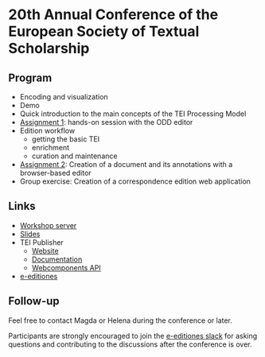 # 20th Annual Conference of the European Society of Textual Scholarship

## Program

* Encoding and visualization
* Demo
* Quick introduction to the main concepts of the TEI Processing Model
* [Assignment 1](assignments/A4_apparatus.md): hands-on session with the ODD editor
* Edition workflow
    * getting the basic TEI
    * enrichment
    * curation and maintenance
* [Assignment 2](assignments/A5_jinntap.md): Creation of a document and its annotations with a browser-based editor
* Group exercise: Creation of a correspondence edition web application

## Links
* [Workshop server](https://workshop.jinntec.de/exist/)
* [Slides](slides/ests_2025.pdf)
* TEI Publisher
  - [Website](https://teipublisher.com)
  - [Documentation](https://teipublisher.com/exist/apps/tei-publisher/doc/documentation.xml?odd=docbook.odd)
  - [Webcomponents API](https://unpkg.com/@teipublisher/pb-components@latest/dist/api.html)
* [e-editiones](https://e-editiones.org/)

## Follow-up

Feel free to contact Magda or Helena during the conference or later.

Participants are strongly encouraged to join the [e-editiones slack](https://join.slack.com/t/e-editiones/shared_invite/zt-e19jc03q-OFaVni~_lh6emSHen6pswg)
for asking questions and contributing to the discussions after the conference is over.
